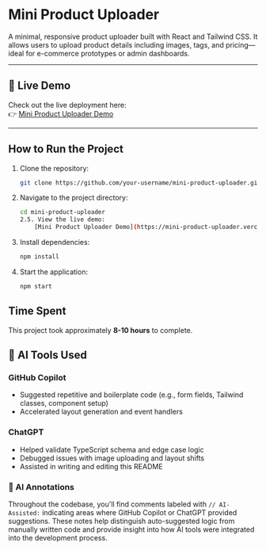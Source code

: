 # Mini Product Uploader

A minimal, responsive product uploader built with React and Tailwind CSS. It allows users to upload product details including images, tags, and pricing—ideal for e-commerce prototypes or admin dashboards.

---

## 🚀 Live Demo

Check out the live deployment here:  
👉 [Mini Product Uploader Demo](https://mini-product-uploader.vercel.app/)

---

## How to Run the Project
1. Clone the repository:
    ```bash
    git clone https://github.com/your-username/mini-product-uploader.git
    ```
2. Navigate to the project directory:
    ```bash
    cd mini-product-uploader
    2.5. View the live demo:
        [Mini Product Uploader Demo](https://mini-product-uploader.vercel.app/)
3. Install dependencies:
    ```bash
    npm install
    ```
4. Start the application:
    ```bash
    npm start
    ```

## Time Spent
This project took approximately **8-10 hours** to complete.

## 🤖 AI Tools Used

### GitHub Copilot
- Suggested repetitive and boilerplate code (e.g., form fields, Tailwind classes, component setup)
- Accelerated layout generation and event handlers

### ChatGPT
- Helped validate TypeScript schema and edge case logic
- Debugged issues with image uploading and layout shifts
- Assisted in writing and editing this README

### 🧠 AI Annotations

Throughout the codebase, you'll find comments labeled with `// AI-Assisted:` indicating areas where GitHub Copilot or ChatGPT provided suggestions. These notes help distinguish auto-suggested logic from manually written code and provide insight into how AI tools were integrated into the development process.






